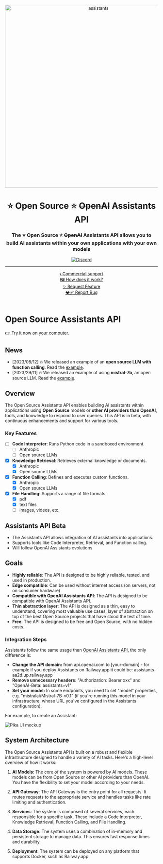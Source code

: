 
<p align="center">
<img width="600" alt="assistants" src="https://github.com/stellar-amenities/assistants/assets/25003283/08d69b68-10a3-4ef5-9f99-bd3bc9bbb568">
  <h1 align="center">⭐️ Open Source ⭐️ <s>OpenAI</s> Assistants API</h1>

  <h3 align="center">The ⭐️ Open Source ⭐️ <s>OpenAI</s> Assistants API allows you to build AI assistants within your own applications with your own models</h3>

  <p align="center">
    <div align="center">
      <a href="https://discord.gg/XMetBW3zCG"><img alt="Discord" src="https://img.shields.io/discord/1066022656845025310?color=black&style=for-the-badge"></a>
      <hr />
      <a href="https://cal.com/louis030195/unleash-llms">📞 Commercial support</a>
      <br />
      <a href="https://link.excalidraw.com/readonly/YSE7DNzB2LmEPfVdCqq3">🖼️ How does it work?</a>
      <br />
      <a href="https://github.com/stellar-amenities/assistants/issues/new?assignees=&labels=enhancement">✨ Request Feature</a>
      <br />
      <a href="https://github.com/stellar-amenities/assistants/issues/new?assignees=&labels=bug">❤️‍🩹 Report Bug</a>
    </div>
    <br />
  </p>
</p>


# Open Source Assistants API

[👉 Try it now on your computer](./examples/hello-world-anthropic-curl/README.md).

## News

- [2023/08/12] 🔥 We released an example of an **open source LLM with function calling**. Read the [example](./examples/hello-world-intel-neural-chat-nodejs-function-calling/README.md).
- [2023/29/11] 🔥 We released an example of using **mistral-7b**, an open source LLM. Read the [example](./examples/hello-world-mistral-curl/README.md).

## Overview
The Open Source Assistants API enables building AI assistants within applications using **Open Source** models or **other AI providers than OpenAI**, tools, and knowledge to respond to user queries. This API is in beta, with continuous enhancements and support for various tools.

### Key Features
- [ ] **Code Interpreter**: Runs Python code in a sandboxed environment.
  - [ ] Anthropic
  - [ ] Open source LLMs
- [x] **Knowledge Retrieval**: Retrieves external knowledge or documents.
  - [x] Anthropic
  - [x] Open source LLMs
- [x] **Function Calling**: Defines and executes custom functions.
  - [x] Anthropic
  - [x] Open source LLMs
- [x] **File Handling**: Supports a range of file formats.
  - [x] pdf
  - [x] text files
  - [ ] images, videos, etc.

## Assistants API Beta
- The Assistants API allows integration of AI assistants into applications.
- Supports tools like Code Interpreter, Retrieval, and Function calling.
- Will follow OpenAI Assistants evolutions

## Goals 
- **Highly reliable**: The API is designed to be highly reliable, tested, and used in production.
- **Edge compatible**: Can be used without internet access (on servers, not on consumer hardware)
- **Compatible with OpenAI Assistants API**: The API is designed to be compatible with OpenAI Assistants API.
- **Thin abstraction layer**: The API is designed as a thin, easy to understand, covering most valuable use cases, layer of abstraction on top of the best Open Source projects that have stood the test of time.
- **Free**: The API is designed to be free and Open Source, with no hidden costs.

### Integration Steps

Assistants follow the same usage than [OpenAI Assistants API](https://platform.openai.com/docs/assistants/overview), the only difference is:

- **Change the API domain:** from api.openai.com to [your-domain] - for example if you deploy Assistants on Railway.app it could be: assistants-aa2d.up.railway.app
- **Remove unnecessary headers:** "Authorization: Bearer xxx" and "OpenAI-Beta: assistants=v1"
- **Set your model:** In some endpoints, you need to set "model" properties, e.g. "mistralai/Mistral-7B-v0.1" (if you're running this model in your infrastructure, whose URL you've configured in the Assistants configuration).

For example, to create an Assistant: 

![Pika UI mockup](https://github.com/stellar-amenities/assistants/assets/25003283/08d69b68-10a3-4ef5-9f99-bd3bc9bbb568)

## System Architecture

The Open Source Assistants API is built on a robust and flexible infrastructure designed to handle a variety of AI tasks. Here's a high-level overview of how it works:

1. **AI Models**: The core of the system is powered by AI models. These models can be from Open Source or other AI providers than OpenAI. You have the flexibility to set your model according to your needs.

2. **API Gateway**: The API Gateway is the entry point for all requests. It routes requests to the appropriate service and handles tasks like rate limiting and authentication.

3. **Services**: The system is composed of several services, each responsible for a specific task. These include a Code Interpreter, Knowledge Retrieval, Function Calling, and File Handling.

4. **Data Storage**: The system uses a combination of in-memory and persistent storage to manage data. This ensures fast response times and durability.

5. **Deployment**: The system can be deployed on any platform that supports Docker, such as Railway.app.
